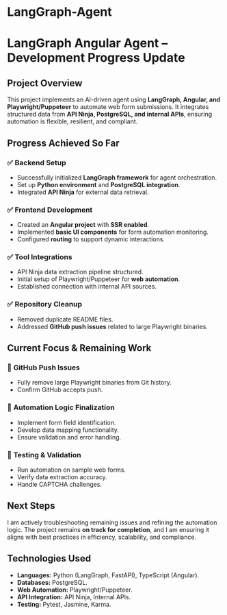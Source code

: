 # LangGraph-Agent
# LangGraph Angular Agent – Development Progress Update  

## **Project Overview**  
This project implements an AI-driven agent using **LangGraph, Angular, and Playwright/Puppeteer** to automate web form submissions. It integrates structured data from **API Ninja, PostgreSQL, and internal APIs**, ensuring automation is flexible, resilient, and compliant.

## **Progress Achieved So Far**  
### ✅ **Backend Setup**
- Successfully initialized **LangGraph framework** for agent orchestration.
- Set up **Python environment** and **PostgreSQL integration**.
- Integrated **API Ninja** for external data retrieval.

### ✅ **Frontend Development**
- Created an **Angular project** with **SSR enabled**.
- Implemented **basic UI components** for form automation monitoring.
- Configured **routing** to support dynamic interactions.

### ✅ **Tool Integrations**
- API Ninja data extraction pipeline structured.
- Initial setup of Playwright/Puppeteer for **web automation**.
- Established connection with internal API sources.

### ✅ **Repository Cleanup**
- Removed duplicate README files.
- Addressed **GitHub push issues** related to large Playwright binaries.

## **Current Focus & Remaining Work**
### 🔶 **GitHub Push Issues**
- Fully remove large Playwright binaries from Git history.
- Confirm GitHub accepts push.

### 🔶 **Automation Logic Finalization**
- Implement form field identification.
- Develop data mapping functionality.
- Ensure validation and error handling.

### 🔶 **Testing & Validation**
- Run automation on sample web forms.
- Verify data extraction accuracy.
- Handle CAPTCHA challenges.

## **Next Steps**
I am actively troubleshooting remaining issues and refining the automation logic. The project remains **on track for completion**, and I am ensuring it aligns with best practices in efficiency, scalability, and compliance.

## **Technologies Used**
- **Languages:** Python (LangGraph, FastAPI), TypeScript (Angular).
- **Databases:** PostgreSQL.
- **Web Automation:** Playwright/Puppeteer.
- **API Integration:** API Ninja, Internal APIs.
- **Testing:** Pytest, Jasmine, Karma.
